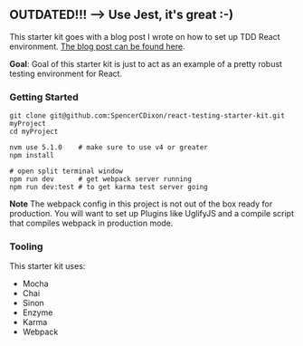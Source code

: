 ## OUTDATED!!! --> Use Jest, it's great :-)

This starter kit goes with a blog post I wrote on how to set up TDD React
environment.  [The blog post can be found here](http://spencerdixon.com/blog/setting-up-testing-in-react.html).

**Goal**: Goal of this starter kit is just to act as an example of a pretty
robust testing environment for React.  

### Getting Started
```
git clone git@github.com:SpencerCDixon/react-testing-starter-kit.git myProject
cd myProject

nvm use 5.1.0    # make sure to use v4 or greater
npm install

# open split terminal window
npm run dev      # get webpack server running
npm run dev:test # to get karma test server going
```

**Note** The webpack config in this project is not out of the box ready for
production.  You will want to set up Plugins like UglifyJS and a
compile script that compiles webpack in production mode.


### Tooling
This starter kit uses:
* Mocha
* Chai
* Sinon
* Enzyme
* Karma
* Webpack
